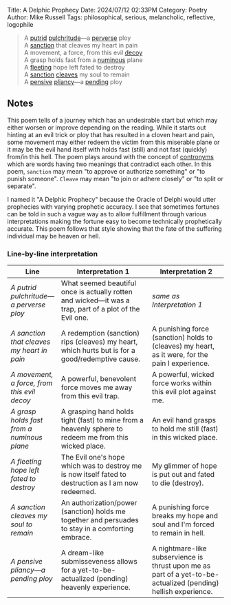 Title: A Delphic Prophecy
Date: 2024/07/12 02:33PM
Category: Poetry
Author: Mike Russell
Tags: philosophical, serious, melancholic, reflective, logophile

> A [putrid](https://www.merriam-webster.com/dictionary/putrid) [pulchritude](https://www.merriam-webster.com/dictionary/pulchritude)—a [perverse](https://www.merriam-webster.com/dictionary/perverse) ploy<br>
> A [sanction](https://www.merriam-webster.com/dictionary/sanction) that cleaves my heart in pain<br>
> A movement, a force, from this evil [decoy](https://www.merriam-webster.com/dictionary/[decoy)<br>
> A grasp holds fast from a [numinous](https://www.merriam-webster.com/dictionary/numinous) plane<br>
> A [fleeting](https://www.merriam-webster.com/dictionary/fleeting) hope left fated to destroy<br>
> A [sanction](https://www.merriam-webster.com/dictionary/sanction) [cleaves](https://www.merriam-webster.com/dictionary/cleaves) my soul to remain<br>
> A [pensive](https://www.merriam-webster.com/dictionary/pensive) [pliancy](https://www.merriam-webster.com/dictionary/pliancy)—a [pending](https://www.merriam-webster.com/dictionary/pending) ploy<br>

## Notes

This poem tells of a journey which has an undesirable start but which may either worsen or improve depending on the reading. While it starts out hinting at an evil trick or ploy that has resulted in a cloven heart and pain, some movement may either redeem the victim from this miserable plane or it may be the evil hand itself with holds fast (still) and not fast (quickly) from/in this hell. The poem plays around with the concept of [contronyms](https://www.merriam-webster.com/dictionary/contranym) which are words having two meanings that contradict each other. In this poem, `sanction` may mean "to approve or authorize something" or "to punish someone". `Cleave` may mean "to join or adhere closely" or "to split or separate".

I named it "A Delphic Prophecy" because the Oracle of Delphi would utter prophecies with varying prophetic accuracy. I see that sometimes fortunes can be told in such a vague way as to allow fulfillment through various interpretations making the fortune easy to become technically prophetically accurate. This poem follows that style showing that the fate of the suffering individual may be heaven or hell.

### Line-by-line interpretation

| Line                                        | Interpretation 1                                                                                        | Interpretation 2                                                                                                |
| ------------------------------------------- | ------------------------------------------------------------------------------------------------------- | --------------------------------------------------------------------------------------------------------------- |
| _A putrid pulchritude—a perverse ploy_      | What seemed beautiful once is actually rotten and wicked—it was a trap, part of a plot of the Evil one. | _same as Interpretation 1_                                                                                      |
| _A sanction that cleaves my heart in pain_  | A redemption (sanction) rips (cleaves) my heart, which hurts but is for a good/redemptive cause.        | A punishing force (sanction) holds to (cleaves) my heart, as it were, for the pain I experience.                |
| _A movement, a force, from this evil decoy_ | A powerful, benevolent force moves me away from this evil trap.                                         | A powerful, wicked force works within this evil plot against me.                                                |
| _A grasp holds fast from a numinous plane_  | A grasping hand holds tight (fast) to mine from a heavenly sphere to redeem me from this wicked place.  | An evil hand grasps to hold me still (fast) in this wicked place.                                               |
| _A fleeting hope left fated to destroy_     | The Evil one's hope which was to destroy me is now itself fated to destruction as I am now redeemed.    | My glimmer of hope is put out and fated to die (destroy).                                                       |
| _A sanction cleaves my soul to remain_      | An authorization/power (sanction) holds me together and persuades to stay in a comforting embrace.      | A punishing force breaks my hope and soul and I'm forced to remain in hell.                                     |
| _A pensive pliancy—a pending ploy_          | A dream-like submisseveness allows for a yet-to-be-actualized (pending) heavenly experience.            | A nightmare-like subservience is thrust upon me as part of a yet-to-be-actualized (pending) hellish experience. |